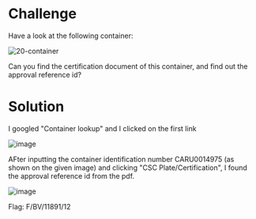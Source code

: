 # Challenge

Have a look at the following container:

![20-container](https://user-images.githubusercontent.com/81070073/121084202-377e2300-c795-11eb-89b2-7dc1e4ad91f3.jpg)

Can you find the certification document of this container, and find out the approval reference id?

# Solution

I googled "Container lookup" and I clicked on the first link

![image](https://user-images.githubusercontent.com/81070073/121086164-aa889900-c797-11eb-8b21-f84183500022.png)

AFter inputting the container identification number CARU0014975 (as shown on the given image) and clicking "CSC Plate/Certification", I found the approval reference id from the pdf.

![image](https://user-images.githubusercontent.com/81070073/121086333-e02d8200-c797-11eb-9ab8-413e2ca54d05.png)

Flag: F/BV/11891/12
